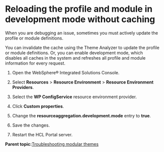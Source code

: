 # Reloading the profile and module in development mode without caching

When you are debugging an issue, sometimes you must actively update the profile or module definitions.

You can invalidate the cache using the Theme Analyzer to update the profile or module definitions. Or, you can enable development mode, which disables all caches in the system and refreshes all profile and module information for every request.

1.  Open the WebSphere® Integrated Solutions Console.

2.  Select **Resources** \> **Resource Environment** \> **Resource Environment Providers**.

3.  Select the **WP ConfigService** resource environment provider.

4.  Click **Custom properties**.

5.  Change the **resourceaggregation.development.mode** entry to **true**.

6.  Save the changes.

7.  Restart the HCL Portal server.


**Parent topic:**[Troubleshooting modular themes](../dev-theme/themeopt_mod_debug_ovr.md)

